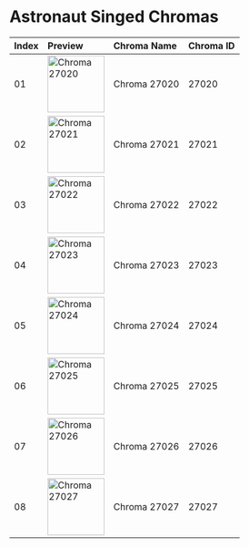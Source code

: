 # Astronaut Singed Chromas

| Index | Preview | Chroma Name | Chroma ID |
|:---|:---|:---|:---|
| 01 | <img src='https://raw.communitydragon.org/latest/plugins/rcp-be-lol-game-data/global/default/v1/champion-chroma-images/27/27020.png' alt='Chroma 27020' width='100'> | Chroma 27020 | 27020 |
| 02 | <img src='https://raw.communitydragon.org/latest/plugins/rcp-be-lol-game-data/global/default/v1/champion-chroma-images/27/27021.png' alt='Chroma 27021' width='100'> | Chroma 27021 | 27021 |
| 03 | <img src='https://raw.communitydragon.org/latest/plugins/rcp-be-lol-game-data/global/default/v1/champion-chroma-images/27/27022.png' alt='Chroma 27022' width='100'> | Chroma 27022 | 27022 |
| 04 | <img src='https://raw.communitydragon.org/latest/plugins/rcp-be-lol-game-data/global/default/v1/champion-chroma-images/27/27023.png' alt='Chroma 27023' width='100'> | Chroma 27023 | 27023 |
| 05 | <img src='https://raw.communitydragon.org/latest/plugins/rcp-be-lol-game-data/global/default/v1/champion-chroma-images/27/27024.png' alt='Chroma 27024' width='100'> | Chroma 27024 | 27024 |
| 06 | <img src='https://raw.communitydragon.org/latest/plugins/rcp-be-lol-game-data/global/default/v1/champion-chroma-images/27/27025.png' alt='Chroma 27025' width='100'> | Chroma 27025 | 27025 |
| 07 | <img src='https://raw.communitydragon.org/latest/plugins/rcp-be-lol-game-data/global/default/v1/champion-chroma-images/27/27026.png' alt='Chroma 27026' width='100'> | Chroma 27026 | 27026 |
| 08 | <img src='https://raw.communitydragon.org/latest/plugins/rcp-be-lol-game-data/global/default/v1/champion-chroma-images/27/27027.png' alt='Chroma 27027' width='100'> | Chroma 27027 | 27027 |
